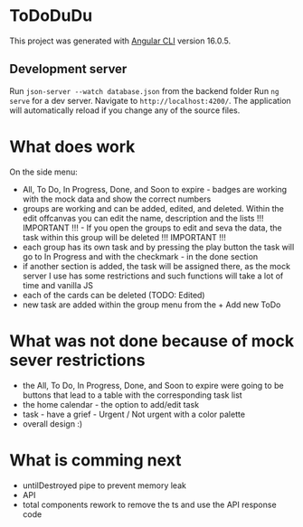# ToDoDuDu
This project was generated with [Angular CLI](https://github.com/angular/angular-cli) version 16.0.5.

## Development server
Run `json-server --watch database.json` from the backend folder
Run `ng serve` for a dev server. Navigate to `http://localhost:4200/`. The application will automatically reload if you change any of the source files.

# What does work
On the side menu:
- All, To Do, In Progress, Done, and Soon to expire - badges are working with the mock data and show the correct numbers
- groups are working and can be added, edited, and deleted. Within the edit offcanvas you can edit the name, description and the lists 
!!! IMPORTANT !!! - If you open the groups to edit and seva the data, the task within this group will be deleted !!! IMPORTANT !!!
- each group has its own task and by pressing the play button the task will go to In Progress and with the checkmark - in the done section
- if another section is added, the task will be assigned there, as the mock server I use has some restrictions and such functions will take a lot of time and vanilla JS
- each of the cards can be deleted (TODO: Edited)
- new task are added within the group menu from the + Add new ToDo

# What was not done because of mock sever restrictions
- the All, To Do, In Progress, Done, and Soon to expire were going to be buttons that lead to a table with the corresponding task list
- the home calendar - the option to add/edit task 
- task - have a grief - Urgent / Not urgent with a color palette
- overall design :)

# What is comming next
- untilDestroyed pipe to prevent memory leak
- API
- total components rework to remove the ts and use the API response code 
